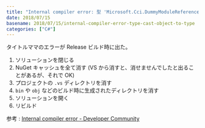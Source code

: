 ```yaml
---
title: "Internal compiler error: 型 'Microsoft.Cci.DummyModuleReference' のオブジェクトを型 'Microsoft.Cci.IAssemblyReference' にキャストできません。"
date: 2018/07/15
basename: 2018/07/15/internal-compiler-error-type-cast-object-to-type
categories: ["C#"]
---
```


タイトルママのエラーが Release ビルド時に出た。

1.  ソリューションを閉じる
2.  NuGet キャッシュを全て消す (VS から消すと、消せませんでしたと出ることがあるが、それで OK)
3.  プロジェクトの `.vs` ディレクトリを消す
4.  `bin` や `obj` などのビルド時に生成されたディレクトリを消す
5.  ソリューションを開く
6.  リビルド

参考 : [Internal compiler error - Developer Community](https://developercommunity.visualstudio.com/content/problem/133644/internal-compiler-error-5.html)
